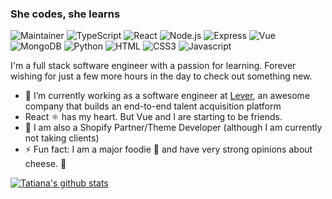 ### She codes, she learns

![Maintainer](https://img.shields.io/static/v1?label=Maintainer+|+Core&message=The+Odin+Project&logoColor=E3B360&color=000)
![TypeScript](https://img.shields.io/badge/-TypeScript-000?&logo=typescript)
![React](https://img.shields.io/badge/-React-000?&logo=React)
![Node.js](https://img.shields.io/badge/-Node.js-000?&logo=node.js)
![Express](https://img.shields.io/badge/-Express-000?&logo=Express)
![Vue](https://img.shields.io/badge/-Vue-000?&logo=Vue.js)
![MongoDB](https://img.shields.io/badge/-MongoDB-000?&logo=MongoDB)
![Python](https://img.shields.io/badge/-Python-000?&logo=Python)
![HTML](https://img.shields.io/badge/-HTML5-000?&logo=HTML5)
![CSS3](https://img.shields.io/badge/-CSS3-000?&logo=CSS3)
![Javascript](https://img.shields.io/badge/-JavaScript-000?&logo=javascript)


I'm a full stack software engineer with a passion for learning. Forever wishing for just a few more hours in the day to check out something new.

- 🌱 I’m currently working as a software engineer at [Lever](https://www.lever.co/), an awesome company that builds an end-to-end talent acquisition platform
- React ⚛️ has my heart. But Vue and I are starting to be friends.
- 🛒 I am also a Shopify Partner/Theme Developer (although I am currently not taking clients)
- ⚡ Fun fact: I am a major foodie 🍴 and have very strong opinions about cheese. 🧀

[![Tatiana's github stats](https://github-readme-stats.vercel.app/api?username=twalton83&show_icons=true&theme=cobalt&count_private=true&include_all_commits=true)](https://github.com/anuraghazra/github-readme-stats)
